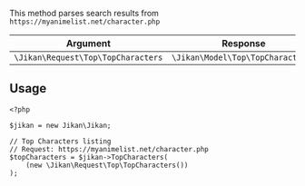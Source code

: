 This method parses search results from `https://myanimelist.net/character.php`

| Argument | Response |
| -------- | -------- |
| `\Jikan\Request\Top\TopCharacters` | `\Jikan\Model\Top\TopCharacter[]` |

## Usage
```
<?php

$jikan = new Jikan\Jikan;

// Top Characters listing
// Request: https://myanimelist.net/character.php
$topCharacters = $jikan->TopCharacters(
    (new \Jikan\Request\Top\TopCharacters())
);
```

[^1]: Request: [\Jikan\Request\Top\TopCharacters](/objects/request/top/character.md)
[^2]: Model: [\Jikan\Model\Top\TopCharacter](/objects/model/top/character.md)